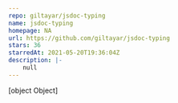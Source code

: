 ```yaml
---
repo: giltayar/jsdoc-typing
name: jsdoc-typing
homepage: NA
url: https://github.com/giltayar/jsdoc-typing
stars: 36
starredAt: 2021-05-20T19:36:04Z
description: |-
    null
---
```


[object Object]
